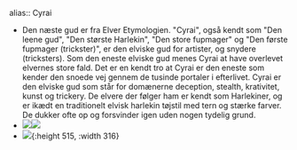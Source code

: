 alias:: Cyrai

- Den næste gud er fra Elver Etymologien. "Cyrai", også kendt som "Den leene gud", "Den største Harlekin", "Den store fupmager" og "Den første fupmager (trickster)", er den elviske gud for artister, og snydere (tricksters). Som den eneste elviske gud menes Cyrai at have overlevet elvernes store fald. Det er en kendt tro at Cyrai er den eneste som kender den snoede vej gennem de tusinde portaler i efterlivet. Cyrai er den elviske gud som står for domænerne deception, stealth, krativitet, kunst og trickery. De elvere der følger ham er kendt som Harlekiner, og er ikædt en traditionelt elvisk harlekin tøjstil med tern og stærke farver. De dukker ofte op og forsvinder igen uden nogen tydelig grund.
- ![](https://imgur.com/99dee153-c234-4568-8af2-c2a113b426e6)![](https://i.imgur.com/ebs9cJQ.png)
- ![](https://i.imgur.com/CA0Nq43.jpg){:height 515, :width 316}